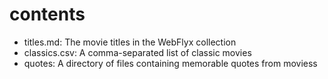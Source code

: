 # contents

- titles.md: The movie titles in the WebFlyx collection
- classics.csv: A comma-separated list of classic movies
- quotes: A directory of files containing memorable quotes from moviess